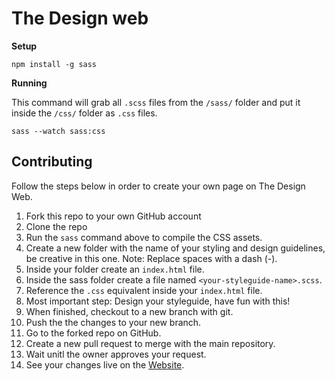 # The Design web 

**Setup**

`npm install -g sass`

**Running**

This command will grab all `.scss` files from the `/sass/` folder and put it inside the `/css/` folder as `.css` files.

`sass --watch sass:css`

## Contributing 
Follow the steps below in order to create your own page on The Design Web.

1. Fork this repo to your own GitHub account
2. Clone the repo
3. Run the `sass` command above to compile the CSS assets. 
4. Create a new folder with the name of your styling and design guidelines, be creative in this one. Note: Replace spaces with a dash (-). 
5. Inside your folder create an `index.html` file. 
6. Inside the sass folder create a file named `<your-styleguide-name>.scss`. 
7. Reference the `.css` equivalent inside your `index.html` file. 
8. Most important step: Design your styleguide, have fun with this!
9. When finished, checkout to a new branch with git.
10. Push the the changes to your new branch. 
11. Go to the forked repo on GitHub. 
12. Create a new pull request to merge with the main repository. 
13. Wait unitl the owner approves your request.
14. See your changes live on the [Website](https://stevenkoerts.nl/TheDesignWeb).